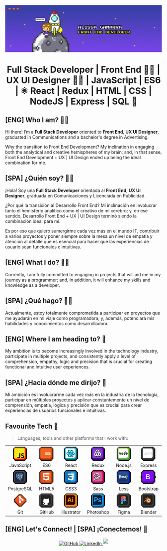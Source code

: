 <img align="center" alt="banner" width="auto" src="portada.png">

<h1 align="center">Full Stack Developer | Front End 👩‍💻 | UX UI Designer 👩‍🎨 | JavaScript | ES6 | ⚛️ React | Redux | HTML | CSS | NodeJS | Express | SQL 🚀</h1>

## [ENG] Who I am? 👩‍🚀
Hi there! I’m a **Full Stack Developer** oriented to **Front End**, **UX UI Designer**, graduated in Communications and a bachelor's degree in Advertising. 

Why the transition to Front End Development? My inclination in engaging both the analytical and creative hemispheres of my brain; and, in that sense, Front End Development + UX | UI Design ended up being the ideal combination for me. 

## [SPA] ¿Quién soy? 👩‍🚀
¡Hola! Soy una **Full Stack Developer** orientada al **Front End**, **UX UI Designer**, graduada en Comunicaciones y Licenciada en Publicidad.

¿Por qué la transición al Desarrollo Front End? Mi inclinación en involucrar tanto el hemisferio analítico como el creativo de mi cerebro; y, en ese sentido, Desarrollo Front End + UX | UI Design terminó siendo la combinación ideal para mí.

Es por eso que quiero sumergirme cada vez más en el mundo IT, contribuir a varios proyectos y poner siempre sobre la mesa un nivel de empatía y atención al detalle que es esencial para hacer que las experiencias de usuario sean funcionales e intuitivas.

## [ENG] What I do? 👩‍💻
Currently, I am fully committed to engaging in projects that will aid me in my journey as a programmer; and, in addition, it will enhance my skills and knowledge as a developer.

## [SPA] ¿Qué hago? 👩‍💻
Actualmente, estoy totalmente comprometida a participar en proyectos que me ayudarán en mi viaje como programadora; y, además, potenciará mis habilidades y conocimientos como desarrolladora.

## [ENG] Where I am heading to? 🚀
My ambition is to become increasingly involved in the technology industry, participate in multiple projects, and consistently apply a level of comprehension, empathy, logic and precision that is crucial for creating functional and intuitive user experiences.

## [SPA] ¿Hacia dónde me dirijo? 🚀
Mi ambición es involucrarme cada vez más en la industria de la tecnología, participar en múltiples proyectos y aplicar constantemente un nivel de comprensión, empatía, lógica y precisión que es crucial para crear experiencias de usuarios funcionales e intuitivas.

<h2 align="left" id="macropower-tech">Favourite Tech 🦾</h2>

> Languages, tools and other platforms that I work with:
<table align="center">
  <tr>
    <td align="center" width="100">
      <a href="#">
        <img src="./stacks/javascript.svg" width="50" height="50" alt="JavaScript" />
      </a>
      <br>JavaScript
    </td>
    <td align="center" width="100">
      <a href="#">
        <img src="./stacks/es6.svg" width="50" height="50" alt="ES6" />
      </a>
      <br>ES6
    </td>
    <td align="center"  width="100">
      <a href="#">
        <img src="./stacks/react.svg" width="50" height="50" alt="React" />
      </a>
      <br>React
    </td>
    <td align="center"  width="100">
      <a href="#">
        <img src="./stacks/redux.svg" width="50" height="50" alt="Redux" />
      </a>
      <br>Redux
    </td>
    <td align="center" width="100">
      <a href="#">
        <img src="./stacks/nodejs.svg" width="50" height="50" alt="Node.js" />
      </a>
      <br>Node.js
    </td>
    <td align="center" width="100">
      <a href="#">
        <img src="./stacks/express.svg" width="50" height="50" alt="Express" />
      </a>
      <br>Express
    </td>
  </tr>
  
  <tr>
    <td align="center" width="100">
      <a href="#">
        <img src="./stacks/postgresql.svg" width="50" height="50" alt="PostgreSQL" />
      </a>
      <br>PostgreSQL
    </td>
    <td align="center" width="100">
      <a href="#">
        <img src="./stacks/html.svg" width="50" height="50" alt="HTML5" />
      </a>
      <br>HTML5
    </td>
    <td align="center" width="100">
      <a href="#">
        <img src="./stacks/css.svg" width="50" height="50" alt="CSS3" />
      </a>
      <br>CSS3
    </td>
    <td align="center" width="100">
      <a href="#">
        <img src="./stacks/sass.svg" width="50" height="50" alt="Sass" />
      </a>
      <br>Sass
    </td>
    <td align="center" width="100">
      <a href="#">
        <img src="./stacks/less.svg" width="50" height="50" alt="Less" />
      </a>
      <br>Less
    </td>
    <td align="center" width="100">
      <a href="#">
        <img src="./stacks/bootstrap.svg" width="50" height="50" alt="Bootstrap" />
      </a>
      <br>Bootstrap
    </td>
  </tr>

  <tr>
    <td align="center" width="100">
      <a href="#">
        <img src="./stacks/git.svg" width="50" height="50" alt="Git" />
      </a>
      <br>Git
    </td>
    <td align="center" width="100">
      <a href="#">
        <img src="./stacks/github.svg" width="50" height="50" alt="GitHub" />
      </a>
      <br>GitHub
    </td>
    <td align="center" width="100">
      <a href="#">
        <img src="./stacks/illustrator.svg" width="50" height="50" alt="Illustrator" />
      </a>
      <br>Illustrator
    </td>
    <td align="center" width="100">
      <a href="#">
        <img src="./stacks/photoshop.svg" width="50" height="50" alt="Photoshop" />
      </a>
      <br>Photoshop
    </td>
    <td align="center" width="100">
      <a href="#">
        <img src="./stacks/figma.svg" width="50" height="50" alt="Figma" />
      </a>
      <br>Figma
    </td>
    <td align="center" width="100">
      <a href="#">
        <img src="./stacks/blender.svg" width="50" height="50" alt="Blender" />
      </a>
      <br>Blender
    </td>
  </tr>
</table>

## [ENG] Let's Connect! | [SPA] ¡Conectemos! 🤝
<div align="center">
<a href="https://github.com/alissagaar" target="_blank">
<img src=https://img.shields.io/badge/github-%2324292e.svg?&style=for-the-badge&logo=github&logoColor=white alt=GitHub style="margin-bottom: 5px;" />
</a>
<a href="https://www.linkedin.com/in/alissa-gamarra" target="_blank">
<img src=https://img.shields.io/badge/linkedin-%231E77B5.svg?&style=for-the-badge&logo=linkedin&logoColor=white alt=LinkedIn style="margin-bottom: 5px;" />
</a>
<a href="mailto:alissa.gamarra@gmail.com" target="_blank">
<img src="https://img.shields.io/badge/gmail-%23EA4335.svg?style=for-the-badge&logo=gmail&logoColor=white" t=mail style="margin-bottom: 5px;" />
</a>
</div>
